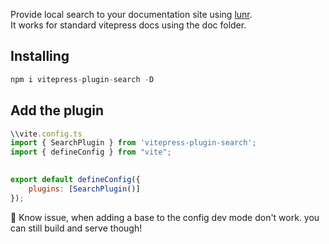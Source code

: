 Provide local search to your documentation site using [lunr](https://lunrjs.com/).  
It works for standard vitepress docs using the doc folder.

## Installing

```js
npm i vitepress-plugin-search -D
```

## Add the plugin

```js
\\vite.config.ts
import { SearchPlugin } from 'vitepress-plugin-search';
import { defineConfig } from "vite";

	
export default defineConfig({
	plugins: [SearchPlugin()]
});
```

🚧 Know issue, when adding a base to the config dev mode don't work. you can still build and serve though!